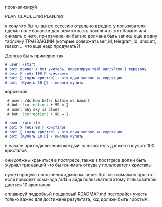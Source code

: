 проанализируй 

PLAN_CLAUDE.md
PLAN.md

я хочу что бы ты вынес сесесию отдельно в редис. у пользователя сделал поле баланс и дал возможность пополнять этот баланс или снимать с него. при изменении баланс должана быть запись еще в одну табличку ТРАНЗАКЦИИ (которые содержат user_id, telegram_id, amount, reason ... что еще надо продумать?)

Должно быть примерно так 

```md
# user: /start 
# bot: привет я бот учитель, коректирую твой английски | перевожу.
# bot: У тебя 100 💎 кристалов
# bot: 💎 (один кристал) - это один запрос на коррекцию
# bot: [Купить 10 💎] - кнопка купить
```

коррекция

```md
 # user: /do how beter batman ws banan?
 # bot: [correction] + 99 = 💎
 # user: why sky is blue?
 # bot: [correction] + 98 = 💎
```
```md
# user: /profile 
# bot: У тебя 98 💎 кристалов
# bot: 💎 (один кристал) - это один запрос на коррекцию
# bot: [Купить 10 💎] - кнопка купить
```

в начале при подключении каждый пользователь должен получать 100 кристалов

они должны храниться в постгресе, также в постгресе должн быть журнал транзакций что бы понимать откуда у пользователя кристалы

нужен процесс пополнения админом. через бот. максимально просто - если приходит команада /add и айди пользователя этому пользователю даеться 10 кристалов



спланируй подробный пощаговый ROADMAP.md посторайся учесть только важно для достиженя результата, код должен быть простым.


